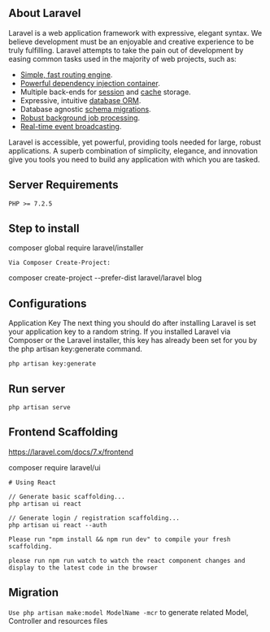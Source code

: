 
## About Laravel

Laravel is a web application framework with expressive, elegant syntax. We believe development must be an enjoyable and creative experience to be truly fulfilling. Laravel attempts to take the pain out of development by easing common tasks used in the majority of web projects, such as:

- [Simple, fast routing engine](https://laravel.com/docs/routing).
- [Powerful dependency injection container](https://laravel.com/docs/container).
- Multiple back-ends for [session](https://laravel.com/docs/session) and [cache](https://laravel.com/docs/cache) storage.
- Expressive, intuitive [database ORM](https://laravel.com/docs/eloquent).
- Database agnostic [schema migrations](https://laravel.com/docs/migrations).
- [Robust background job processing](https://laravel.com/docs/queues).
- [Real-time event broadcasting](https://laravel.com/docs/broadcasting).

Laravel is accessible, yet powerful, providing tools needed for large, robust applications. A superb combination of simplicity, elegance, and innovation give you tools you need to build any application with which you are tasked.

## Server Requirements

 `PHP >= 7.2.5`

## Step to install

composer global require laravel/installer

`Via Composer Create-Project:`
 
 composer create-project --prefer-dist laravel/laravel blog

## Configurations
Application Key
The next thing you should do after installing Laravel is set your application key to a random string. If you installed Laravel via Composer or the Laravel installer, this key has already been set for you by the php artisan key:generate command.

`php artisan key:generate`

## Run server
`php artisan serve`

## Frontend Scaffolding

https://laravel.com/docs/7.x/frontend

composer require laravel/ui

    # Using React
    
    // Generate basic scaffolding...  
    php artisan ui react

    // Generate login / registration scaffolding...
    php artisan ui react --auth
    
    
 `Please run "npm install && npm run dev" to compile your fresh scaffolding.`

 `please run npm run watch to watch the react component changes and display to the latest code in the browser`

## Migration

`Use php artisan make:model ModelName -mcr` to generate related Model, Controller and resources files
